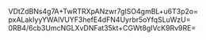 VDtZdBNs4g7A+TwRTRXpANzwr7gISO4gmBL+u6T3p2o=
pxALakIyyYWAlVUYF3hefE4dFN4Uyrbr5oYfqSLuWzU=
0RB4/6cb3UmcNGLXvDNFat35kt+CGWt8gIVcK9Rv9RE=
